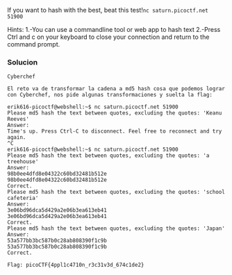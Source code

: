 If you want to hash with the best, beat this test!`nc saturn.picoctf.net 51900`

Hints:
1.-You can use a commandline tool or web app to hash text
2.-Press Ctrl and c on your keyboard to close your connection and return to the command prompt.

### Solucion

```
Cyberchef

El reto va de transformar la cadena a md5 hash cosa que podemos lograr con Cyberchef, nos pide algunas transformaciones y suelta la flag:

erik616-picoctf@webshell:~$ nc saturn.picoctf.net 51900
Please md5 hash the text between quotes, excluding the quotes: 'Keanu Reeves'
Answer: 
Time's up. Press Ctrl-C to disconnect. Feel free to reconnect and try again.
^C
erik616-picoctf@webshell:~$ nc saturn.picoctf.net 51900
Please md5 hash the text between quotes, excluding the quotes: 'a treehouse'
Answer: 
98b0ee4dfd8e04322c60bd32481b512e
98b0ee4dfd8e04322c60bd32481b512e
Correct.
Please md5 hash the text between quotes, excluding the quotes: 'school cafeteria'
Answer: 
3e06bd96dca5d429a2e06b3ea613eb41
3e06bd96dca5d429a2e06b3ea613eb41
Correct.
Please md5 hash the text between quotes, excluding the quotes: 'Japan'
Answer: 
53a577bb3bc587b0c28ab808390f1c9b
53a577bb3bc587b0c28ab808390f1c9b
Correct.

Flag: picoCTF{4ppl1c4710n_r3c31v3d_674c1de2}
```